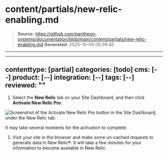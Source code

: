 # content/partials/new-relic-enabling.md

> **Source**: https://github.com/pantheon-systems/documentation/blob/main/content/partials/new-relic-enabling.md
> **Generated**: 2025-10-09 06:09:45

---

---
contenttype: [partial]
categories: [todo]
cms: [--]
product: [--]
integration: [--]
tags: [--]
reviewed: ""
---

1. Select the <Icon icon="eye" /> **New Relic** tab on your Site Dashboard, and then click **Activate New Relic Pro**:

  ![Screenshot of the Activate New Relic Pro button in the Site Dashboard, under the New Relic tab.](../../images/integrations/newrelic/activate-new-relic.png)

   It may take several moments for the activation to complete.

1. Visit your site in the browser and make some un-cached requests to generate data in New Relic&reg;. It will take a few minutes for your information to become available in New Relic.
